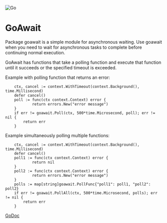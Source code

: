 ![Go](https://github.com/massahud/goawait/workflows/Go/badge.svg)

GoAwait
=======

Package goawait is a simple module for asynchronous waiting. Use goawait when
you need to wait for asynchronous tasks to complete before continuing normal
execution.

GoAwait has functions that take a polling function and execute
that function until it succeeds or the specified timeout is exceeded.

Example with polling function that returns an error:
```
	ctx, cancel := context.WithTimeout(context.Background(), time.Millisecond)
	defer cancel()
	poll := func(ctx context.Context) error {
			return errors.New("error message")
	}
	if err != goawait.Poll(ctx, 500*time.Microsecond, poll); err != nil {
		return err
	}
```

Example simultaneously polling multiple functions:
```
	ctx, cancel := context.WithTimeout(context.Background(), time.Millisecond)
	defer cancel()
	poll1 := func(ctx context.Context) error {
			return nil
	}
	poll2 := func(ctx context.Context) error {
			return errors.New("error message")
	}
	polls := map[string]goawait.PollFunc{"poll1": poll1, "poll2": poll2}
	if err != goawait.PollAll(ctx, 500*time.Microsecond, polls); err != nil {
		return err
	}
```

[GoDoc](https://pkg.go.dev/github.com/massahud/goawait?tab=doc)